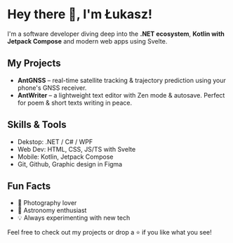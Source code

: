 # Hey there 👋, I'm Łukasz!

I'm a software developer diving deep into the **.NET ecosystem**, **Kotlin with Jetpack Compose** and modern web apps using Svelte.

## My Projects
- **AntGNSS** – real-time satellite tracking & trajectory prediction using your phone's GNSS receiver.
- **AntWriter** – a lightweight text editor with Zen mode & autosave. Perfect for poem & short texts writing in peace.  

## Skills & Tools
- Dekstop: .NET / C# / WPF
- Web Dev: HTML, CSS, JS/TS with Svelte
- Mobile: Kotlin, Jetpack Compose
- Git, Github, Graphic design in Figma

## Fun Facts
- 📸 Photography lover  
- 🌌 Astronomy enthusiast  
- 💡 Always experimenting with new tech  

Feel free to check out my projects or drop a ⭐ if you like what you see!
